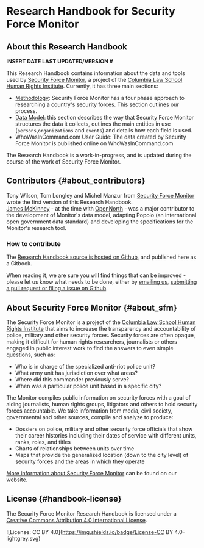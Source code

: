# Research Handbook for Security Force Monitor

## About this Research Handbook

**INSERT DATE LAST UPDATED/VERSION \#**

This Research Handbook contains information about the data and tools used by [Security Force Monitor](https://securityforcemonitor.org/), a project of the [Columbia Law School Human Rights Institute](https://www.law.columbia.edu/human-rights-institute). Currently, it has three main sections:

* [Methodology](/methodology/methodology.md): Security Force Monitor has a four phase approach to researching a country's security forces. This section outlines our process.
* [Data Model](/datamodel/README.md): this section describes the way that Security Force Monitor structures the data it collects, outlines the main entities in use \(`persons`,`organizations` and `events`\) and details how each field is used.
* WhoWasInCommand.com User Guide: The data created by Security Force Monitor is published online on WhoWasInCommand.com  

The Research Handbook is a work-in-progress, and is updated during the course of the work of Security Force Monitor.

## Contributors {#about_contributors}

Tony Wilson, Tom Longley and Michel Manzur from [Security Force Monitor](https://securityforcemonitor.org) wrote the first version of this Research Handbook.  
[James McKinney](https://twitter.com/mckinneyjames) -  at the time with [OpenNorth](http://opennorth.ca) - was a major contributor to the development of Monitor's  data model, adapting Popolo \(an international open government data standard\) and developing the specifications for the Monitor's research tool.

### How to contribute

The [Research Handbook source is hosted on Github](https://github.com/security-force-monitor/sfm-research-handbook), and published here as a Gitbook.

When reading it, we are sure you will find things that can be improved - please let us know what needs to be done, either by [emailing us](mailto:info@securityforcemonitor.org), [submitting a pull request or filing a issue on Github](https://github.com/security-force-monitor/sfm-research-handbook/issues).

## About Security Force Monitor {#about_sfm}

The Security Force Monitor is a project of the [Columbia Law School Human Rights Institute](http://www.law.columbia.edu/human-rights-institute) that aims to increase the transparency and accountability of police, military and other security forces. Security forces are often opaque, making it difficult for human rights researchers, journalists or others engaged in public interest work to find the answers to even simple questions, such as:

* Who is in charge of the specialized anti-riot police unit?
* What army unit has jurisdiction over what areas?
* Where did this commander previously serve?
* When was a particular police unit based in a specific city?

The Monitor compiles public information on security forces with a goal of aiding journalists, human rights groups, litigators and others to hold security forces accountable. We take information from media, civil society, governmental and other sources, compile and analyze to produce:

* Dossiers on police, military and other security force officials that show their career histories including their dates of service with different units, ranks, roles, and titles
* Charts of relationships between units over time
* Maps that provide the generalized location \(down to the city level\) of security forces and the areas in which they operate

[More information about Security Force Monitor](https://securityforcemonitor.org) can be found on our website.

## License {#handbook-license}

The Security Force Monitor Research Handbook is licensed under a [Creative Commons Attribution 4.0 International License](https://creativecommons.org/licenses/by/4.0/).

![License: CC BY 4.0](https://img.shields.io/badge/License-CC BY 4.0-lightgrey.svg)

